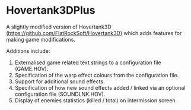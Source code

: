 Hovertank3DPlus
===============

A slightly modified version of Hovertank3D (https://github.com/FlatRockSoft/Hovertank3D) which adds features for making game modifications.

Additions include:

1. Externalised game related text strings to a configuration file (GAME.HOV).
2. Specification of the warp effect colours from the configuration file.
3. Support for additional sound effects.
4. Specification of how new sound effects added / linked via an optional configuration file (SOUNDLNK.HOV).
5. Display of enemies statistics (killed / total) on intermission screen.
